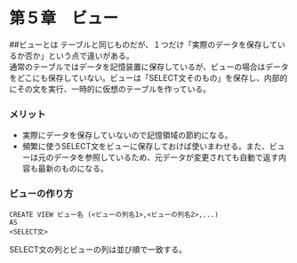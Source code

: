 # 第５章　ビュー

##ビューとは
テーブルと同じものだが、１つだけ「実際のデータを保存しているか否か」という点で違いがある。  
通常のテーブルではデータを記憶装置に保存しているが、ビューの場合はデータをどこにも保存していない。ビューは「SELECT文そのもの」を保存し、内部的にその文を実行、一時的に仮想のテーブルを作っている。  

### メリット
- 実際にデータを保存していないので記憶領域の節約になる。
- 頻繁に使うSELECT文をビューに保存しておけば使いまわせる。また、ビューは元のデータを参照しているため、元データが変更されても自動で返す内容も最新のものになる。  

### ビューの作り方

~~~
CREATE VIEW ビュー名 (<ビューの列名1>,<ビューの列名2>,...)
AS
<SELECT文>
~~~  
SELECT文の列とビューの列は並び順で一致する。  

